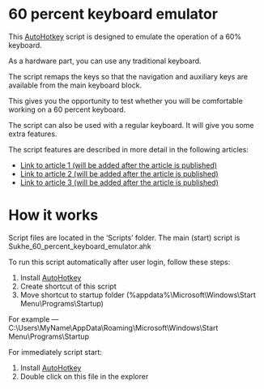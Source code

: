 # 60 percent keyboard emulator

This [AutoHotkey](https://autohotkey.com/) script is designed to emulate the operation of a 60% keyboard. 

As a hardware part, you can use any traditional keyboard.

The script remaps the keys so that the navigation and auxiliary keys are available from the main keyboard block.

This gives you the opportunity to test whether you will be comfortable working on a 60 percent keyboard.

The script can also be used with a regular keyboard. It will give you some extra features.

The script features are described in more detail in the following articles:
- [Link to article 1 (will be added after the article is published)](http://dou.ua)
- [Link to article 2 (will be added after the article is published)](http://dou.ua)
- [Link to article 3 (will be added after the article is published)](http://dou.ua)

# How it works

Script files are located in the ‘Scripts’ folder. The main (start) script is Sukhe_60_percent_keyboard_emulator.ahk

To run this script automatically after user login, follow these steps:
1. Install [AutoHotkey](https://autohotkey.com/)
2. Create shortcut of this script
3. Move shortcut to startup folder (%appdata%\Microsoft\Windows\Start Menu\Programs\Startup)

For example — C:\Users\MyName\AppData\Roaming\Microsoft\Windows\Start Menu\Programs\Startup

For immediately script start:
1. Install [AutoHotkey](https://autohotkey.com/)
2. Double click on this file in the explorer